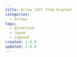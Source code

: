 ```yaml
---
title: Arrow left from bracket
categories:
  - arrows
tags:
  - direction
  - leave
  - signout
created: 1.0.0
updated: 1.0.0
---
```

